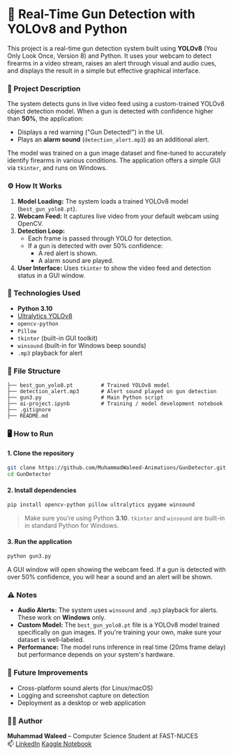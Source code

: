 # 🔫 Real-Time Gun Detection with YOLOv8 and Python

This project is a real-time gun detection system built using **YOLOv8** (You Only Look Once, Version 8) and Python. It uses your webcam to detect firearms in a video stream, raises an alert through visual and audio cues, and displays the result in a simple but effective graphical interface.

### 📌 Project Description

The system detects guns in live video feed using a custom-trained YOLOv8 object detection model. When a gun is detected with confidence higher than **50%**, the application:
- Displays a red warning ("Gun Detected!") in the UI.
- Plays an **alarm sound** (`detection_alert.mp3`) as an additional alert.

The model was trained on a gun image dataset and fine-tuned to accurately identify firearms in various conditions. The application offers a simple GUI via `tkinter`, and runs on Windows.


### ⚙️ How It Works

1. **Model Loading:** The system loads a trained YOLOv8 model (`best_gun_yolo8.pt`).
2. **Webcam Feed:** It captures live video from your default webcam using OpenCV.
3. **Detection Loop:**
   - Each frame is passed through YOLO for detection.
   - If a gun is detected with over 50% confidence:
     - A red alert is shown.
     - A alarm sound are played.
4. **User Interface:** Uses `tkinter` to show the video feed and detection status in a GUI window.


### 🧰 Technologies Used

- **Python 3.10**
- [Ultralytics YOLOv8](https://github.com/ultralytics/ultralytics)
- `opencv-python`
- `Pillow`
- `tkinter` (built-in GUI toolkit)
- `winsound` (built-in for Windows beep sounds)
- `.mp3` playback for alert


### 📂 File Structure

```
├── best_gun_yolo8.pt         # Trained YOLOv8 model
├── detection_alert.mp3       # Alert sound played on gun detection
├── gun3.py                   # Main Python script
├── ai-project.ipynb          # Training / model development notebook
├── .gitignore
├── README.md
```


### 🖥️ How to Run

#### 1. Clone the repository
```bash
git clone https://github.com/MuhammadWaleed-Animations/GunDetector.git
cd GunDetector
```

#### 2. Install dependencies
```bash
pip install opencv-python pillow ultralytics pygame winsound
```

> Make sure you’re using Python **3.10**. `tkinter` and `winsound` are built-in in standard Python for Windows.

#### 3. Run the application
```bash
python gun3.py
```

A GUI window will open showing the webcam feed. If a gun is detected with over 50% confidence, you will hear a sound and an alert will be shown.


### ⚠️ Notes

- **Audio Alerts:** The system uses `winsound` and `.mp3` playback for alerts. These work on **Windows** only.
- **Custom Model:** The `best_gun_yolo8.pt` file is a YOLOv8 model trained specifically on gun images. If you're training your own, make sure your dataset is well-labeled.
- **Performance:** The model runs inference in real time (20ms frame delay) but performance depends on your system's hardware.


### 🚀 Future Improvements

- Cross-platform sound alerts (for Linux/macOS)
- Logging and screenshot capture on detection
- Deployment as a desktop or web application


### 🙋‍♂️ Author

**Muhammad Waleed** – Computer Science Student at FAST-NUCES   
📫 [LinkedIn](https://www.linkedin.com/in/muhammad-waleed--/)
[Kaggle Notebook](https://www.kaggle.com/code/muhammadwaleed6824/ai-project)
